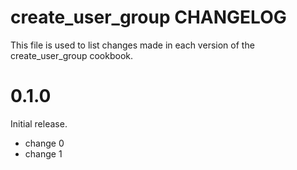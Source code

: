 # create_user_group CHANGELOG

This file is used to list changes made in each version of the create_user_group cookbook.

# 0.1.0

Initial release.

- change 0
- change 1

